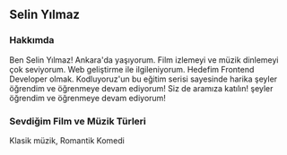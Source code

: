 <h2>Selin Yılmaz</h2>
<h3>Hakkımda</h3>
Ben Selin Yılmaz! Ankara'da yaşıyorum. Film izlemeyi ve müzik
      dinlemeyi çok seviyorum. Web geliştirme ile ilgileniyorum. Hedefim
      Frontend Developer olmak. Kodluyoruz'un bu eğitim serisi sayesinde harika
      şeyler öğrendim ve öğrenmeye devam ediyorum! Siz de aramıza katılın!
      şeyler öğrendim ve öğrenmeye devam ediyorum!
    </p>
    <!-- Hobilerim için oluşturduğum kısım. bir adet başlık ve iki paragraf içerir.  -->
    <h3>Sevdiğim Film ve Müzik Türleri</h3>
    Klasik müzik, Romantik Komedi
